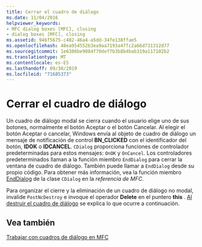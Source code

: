 ```yaml
---
title: Cerrar el cuadro de diálogo
ms.date: 11/04/2016
helpviewer_keywords:
- MFC dialog boxes [MFC], closing
- dialog boxes [MFC], closing
ms.assetid: 946f5675-c482-46a4-a5dd-34fe138ffae5
ms.openlocfilehash: 48ea954552b3ea9aa7193a47fc2a66d731312d77
ms.sourcegitcommit: 1e6386be9084f70def7b3b8b4bab319a117102b2
ms.translationtype: MT
ms.contentlocale: es-ES
ms.lasthandoff: 09/30/2019
ms.locfileid: "71685373"
---
```

# <a name="closing-the-dialog-box"></a>Cerrar el cuadro de diálogo

Un cuadro de diálogo modal se cierra cuando el usuario elige uno de sus botones, normalmente el botón Aceptar o el botón Cancelar. Al elegir el botón Aceptar o cancelar, Windows envía al objeto de cuadro de diálogo un mensaje de notificación de control **BN_CLICKED** con el identificador del botón, **IDOK** o **IDCANCEL**. `CDialog` proporciona funciones de controlador predeterminadas para estos mensajes: `OnOK` y `OnCancel`. Los controladores predeterminados llaman a la función miembro `EndDialog` para cerrar la ventana de cuadro de diálogo. También puede llamar a `EndDialog` desde su propio código. Para obtener más información, vea la función miembro [EndDialog](../mfc/reference/cdialog-class.md#enddialog) de la clase `CDialog` en la *referencia de MFC*.

Para organizar el cierre y la eliminación de un cuadro de diálogo no modal, invalide `PostNcDestroy` e invoque el operador **Delete** en el puntero **this** . [Al destruir el cuadro de diálogo](../mfc/destroying-the-dialog-box.md) se explica lo que ocurre a continuación.

## <a name="see-also"></a>Vea también

[Trabajar con cuadros de diálogo en MFC](../mfc/life-cycle-of-a-dialog-box.md)
